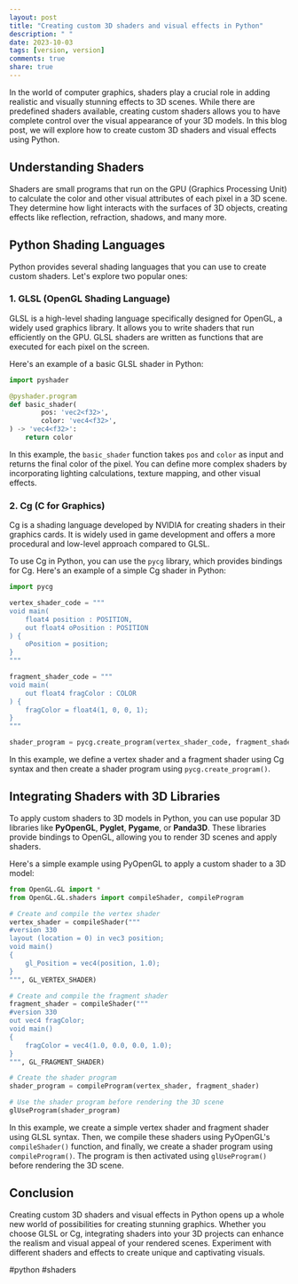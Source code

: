 ```yaml
---
layout: post
title: "Creating custom 3D shaders and visual effects in Python"
description: " "
date: 2023-10-03
tags: [version, version]
comments: true
share: true
---
```


In the world of computer graphics, shaders play a crucial role in adding realistic and visually stunning effects to 3D scenes. While there are predefined shaders available, creating custom shaders allows you to have complete control over the visual appearance of your 3D models. In this blog post, we will explore how to create custom 3D shaders and visual effects using Python.

## Understanding Shaders

Shaders are small programs that run on the GPU (Graphics Processing Unit) to calculate the color and other visual attributes of each pixel in a 3D scene. They determine how light interacts with the surfaces of 3D objects, creating effects like reflection, refraction, shadows, and many more.

## Python Shading Languages

Python provides several shading languages that you can use to create custom shaders. Let's explore two popular ones:

### 1. GLSL (OpenGL Shading Language)

GLSL is a high-level shading language specifically designed for OpenGL, a widely used graphics library. It allows you to write shaders that run efficiently on the GPU. GLSL shaders are written as functions that are executed for each pixel on the screen.

Here's an example of a basic GLSL shader in Python:

```python
import pyshader

@pyshader.program
def basic_shader(
        pos: 'vec2<f32>',
        color: 'vec4<f32>',
) -> 'vec4<f32>':
    return color
```

In this example, the `basic_shader` function takes `pos` and `color` as input and returns the final color of the pixel. You can define more complex shaders by incorporating lighting calculations, texture mapping, and other visual effects.

### 2. Cg (C for Graphics)

Cg is a shading language developed by NVIDIA for creating shaders in their graphics cards. It is widely used in game development and offers a more procedural and low-level approach compared to GLSL.

To use Cg in Python, you can use the `pycg` library, which provides bindings for Cg. Here's an example of a simple Cg shader in Python:

```python
import pycg

vertex_shader_code = """
void main(
    float4 position : POSITION,
    out float4 oPosition : POSITION
) {
    oPosition = position;
}
"""

fragment_shader_code = """
void main(
    out float4 fragColor : COLOR
) {
    fragColor = float4(1, 0, 0, 1);
}
"""

shader_program = pycg.create_program(vertex_shader_code, fragment_shader_code)
```

In this example, we define a vertex shader and a fragment shader using Cg syntax and then create a shader program using `pycg.create_program()`.

## Integrating Shaders with 3D Libraries

To apply custom shaders to 3D models in Python, you can use popular 3D libraries like **PyOpenGL**, **Pyglet**, **Pygame**, or **Panda3D**. These libraries provide bindings to OpenGL, allowing you to render 3D scenes and apply shaders.

Here's a simple example using PyOpenGL to apply a custom shader to a 3D model:

```python
from OpenGL.GL import *
from OpenGL.GL.shaders import compileShader, compileProgram

# Create and compile the vertex shader
vertex_shader = compileShader("""
#version 330
layout (location = 0) in vec3 position;
void main()
{
    gl_Position = vec4(position, 1.0);
}
""", GL_VERTEX_SHADER)

# Create and compile the fragment shader
fragment_shader = compileShader("""
#version 330
out vec4 fragColor;
void main()
{
    fragColor = vec4(1.0, 0.0, 0.0, 1.0);
}
""", GL_FRAGMENT_SHADER)

# Create the shader program
shader_program = compileProgram(vertex_shader, fragment_shader)

# Use the shader program before rendering the 3D scene
glUseProgram(shader_program)
```

In this example, we create a simple vertex shader and fragment shader using GLSL syntax. Then, we compile these shaders using PyOpenGL's `compileShader()` function, and finally, we create a shader program using `compileProgram()`. The program is then activated using `glUseProgram()` before rendering the 3D scene.

## Conclusion

Creating custom 3D shaders and visual effects in Python opens up a whole new world of possibilities for creating stunning graphics. Whether you choose GLSL or Cg, integrating shaders into your 3D projects can enhance the realism and visual appeal of your rendered scenes. Experiment with different shaders and effects to create unique and captivating visuals.

#python #shaders